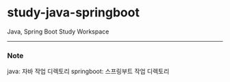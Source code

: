 # study-java-springboot
Java, Spring Boot Study Workspace
<hr />


### Note
java: 자바 작업 디렉토리
springboot: 스프링부트 작업 디렉토리

